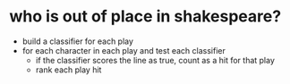 # who is out of place in shakespeare?

* build a classifier for each play
* for each character in each play and test each classifier
  * if the classifier scores the line as true, count as a hit for that play
  * rank each play hit 
